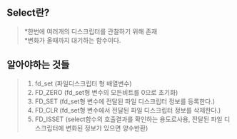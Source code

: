 ## Select란?
> *한번에 여러개의 디스크립터를 관찰하기 위해 존재<br/>
> *변화가 올때까지 대기하는 함수이다.<br/>

## 알아야하는 것들
> 1. fd_set (파일디스크립터 형 배열변수)
> 2. FD_ZERO (fd_set형 변수의 모든비트를 0으로 초기화)
> 3. FD_SET (fd_set형 변수에 전달된 파일 디스크립터 정보를 등록한다.)
> 4. FD_CLR (fd_set형 변수에서 전달된 파일 디스크립터 정보를 삭제한다.)
> 5. FD_ISSET (select함수의 호출결과를 확인하는 용도로사용, 전달된 파일 디스크립터에 변화된 정보가 있으면 양수반환)
> 
